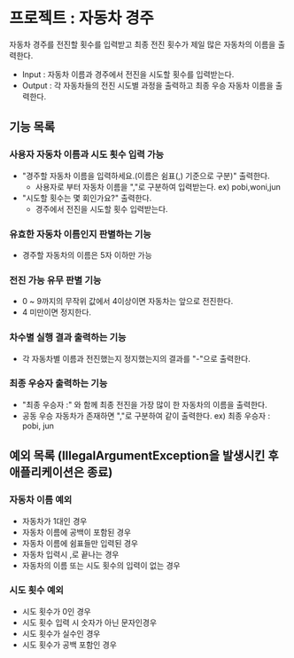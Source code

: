 # 프로젝트 : 자동차 경주
자동차 경주를 전진할 횟수를 입력받고 최종 전진 횟수가 제일 많은 자동차의 이름을 출력한다.
- Input : 자동차 이름과 경주에서 전진을 시도할 횟수를 입력받는다.
- Output : 각 자동차들의 전진 시도별 과정을 출력하고 최종 우승 자동차 이름을 출력한다.

## 기능 목록
### 사용자 자동차 이름과 시도 횟수 입력 가능
- "경주할 자동차 이름을 입력하세요.(이름은 쉼표(,) 기준으로 구분)" 출력한다.
  - 사용자로 부터 자동차 이름을 ","로 구분하여 입력받는다. ex) pobi,woni,jun
- "시도할 횟수는 몇 회인가요?" 출력한다.
  - 경주에서 전진을 시도할 횟수 입력받는다.

### 유효한 자동차 이름인지 판별하는 기능
- 경주할 자동차의 이름은 5자 이하만 가능

### 전진 가능 유무 판별 기능
- 0 ~ 9까지의 무작위 값에서 4이상이면 자동차는 앞으로 전진한다.
- 4 미만이면 정지한다.

### 차수별 실행 결과 출력하는 기능
- 각 자동차별 이름과 전진했는지 정지했는지의 결과를 "-"으로 출력한다.

### 최종 우승자 출력하는 기능
- "최종 우승자 :" 와 함께 최종 전진을 가장 많이 한 자동차의 이름을 출력한다.
- 공동 우승 자동차가 존재하면 ","로 구분하여 같이 출력한다. ex) 최종 우승자 : pobi, jun

## 예외 목록 (IllegalArgumentException을 발생시킨 후 애플리케이션은 종료)
### 자동차 이름 예외
- 자동차가 1대인 경우
- 자동차 이름에 공백이 포함된 경우
- 자동차 이름에 쉼표들만 입력된 경우
- 자동차 입력시 ,로 끝나는 경우
- 자동차의 이름 또는 시도 횟수의 입력이 없는 경우

### 시도 횟수 예외
- 시도 횟수가 0인 경우
- 시도 횟수 입력 시 숫자가 아닌 문자인경우
- 시도 횟수가 실수인 경우
- 시도 횟수가 공백 포함인 경우